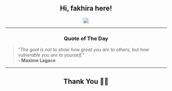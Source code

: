 <h2 align="center"> Hi, fakhira here!</h2>

<p align="center">
<a href="https://github.com/fakhiralkda" alt="github streak"><img src="https://dvst-streak.herokuapp.com/?user=fakhiralkda&theme=tokyonight&fire=DD472C"></a>
</p>

<hr>
<h3 align="center">Quote of The Day</h3>
<p align="center">
<blockquote>
<i>"The goal is not to show how great you are to others, but how vulnerable you are to yourself."</i>
<br>
<b>- Maxime Lagace</b>
</blockquote>
</p>


<hr>
<h2 align="center">Thank You 🙏🏼</h2>
